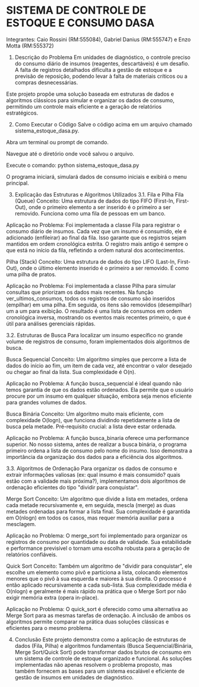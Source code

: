 #  SISTEMA DE CONTROLE DE ESTOQUE E CONSUMO DASA
Integrantes: Caio Rossini (RM:555084), Gabriel Danius (RM:555747) e Enzo Motta (RM:555372)

1. Descrição do Problema
Em unidades de diagnóstico, o controle preciso do consumo diário de insumos (reagentes, descartáveis) é um desafio. A falta de registros detalhados dificulta a gestão de estoque e a previsão de reposição, podendo levar à falta de materiais críticos ou a compras desnecessárias.

Este projeto propõe uma solução baseada em estruturas de dados e algoritmos clássicos para simular e organizar os dados de consumo, permitindo um controle mais eficiente e a geração de relatórios estratégicos.

2. Como Executar o Código
Salve o código acima em um arquivo chamado sistema_estoque_dasa.py.

Abra um terminal ou prompt de comando.

Navegue até o diretório onde você salvou o arquivo.

Execute o comando: python sistema_estoque_dasa.py

O programa iniciará, simulará dados de consumo iniciais e exibirá o menu principal.

3. Explicação das Estruturas e Algoritmos Utilizados
3.1. Fila e Pilha
Fila (Queue)
Conceito: Uma estrutura de dados do tipo FIFO (First-In, First-Out), onde o primeiro elemento a ser inserido é o primeiro a ser removido. Funciona como uma fila de pessoas em um banco.

Aplicação no Problema: Foi implementada a classe Fila para registrar o consumo diário de insumos. Cada vez que um insumo é consumido, ele é adicionado (enfileirar) ao final da fila. Isso garante que os registros sejam mantidos em ordem cronológica estrita. O registro mais antigo é sempre o que está no início da fila, refletindo a ordem natural dos acontecimentos.

Pilha (Stack)
Conceito: Uma estrutura de dados do tipo LIFO (Last-In, First-Out), onde o último elemento inserido é o primeiro a ser removido. É como uma pilha de pratos.

Aplicação no Problema: Foi implementada a classe Pilha para simular consultas que priorizam os dados mais recentes. Na função ver_ultimos_consumos, todos os registros de consumo são inseridos (empilhar) em uma pilha. Em seguida, os itens são removidos (desempilhar) um a um para exibição. O resultado é uma lista de consumos em ordem cronológica inversa, mostrando os eventos mais recentes primeiro, o que é útil para análises gerenciais rápidas.

3.2. Estruturas de Busca
Para localizar um insumo específico no grande volume de registros de consumo, foram implementados dois algoritmos de busca.

Busca Sequencial
Conceito: Um algoritmo simples que percorre a lista de dados do início ao fim, um item de cada vez, até encontrar o valor desejado ou chegar ao final da lista. Sua complexidade é O(n).

Aplicação no Problema: A função busca_sequencial é ideal quando não temos garantia de que os dados estão ordenados. Ela permite que o usuário procure por um insumo em qualquer situação, embora seja menos eficiente para grandes volumes de dados.

Busca Binária
Conceito: Um algoritmo muito mais eficiente, com complexidade O(logn), que funciona dividindo repetidamente a lista de busca pela metade. Pré-requisito crucial: a lista deve estar ordenada.

Aplicação no Problema: A função busca_binaria oferece uma performance superior. No nosso sistema, antes de realizar a busca binária, o programa primeiro ordena a lista de consumo pelo nome do insumo. Isso demonstra a importância da organização dos dados para a eficiência dos algoritmos.

3.3. Algoritmos de Ordenação
Para organizar os dados de consumo e extrair informações valiosas (ex: qual insumo é mais consumido? quais estão com a validade mais próxima?), implementamos dois algoritmos de ordenação eficientes do tipo "dividir para conquistar".

Merge Sort
Conceito: Um algoritmo que divide a lista em metades, ordena cada metade recursivamente e, em seguida, mescla (merge) as duas metades ordenadas para formar a lista final. Sua complexidade é garantida em O(nlogn) em todos os casos, mas requer memória auxiliar para a mesclagem.

Aplicação no Problema: O merge_sort foi implementado para organizar os registros de consumo por quantidade ou data de validade. Sua estabilidade e performance previsível o tornam uma escolha robusta para a geração de relatórios confiáveis.

Quick Sort
Conceito: Também um algoritmo de "dividir para conquistar", ele escolhe um elemento como pivô e particiona a lista, colocando elementos menores que o pivô à sua esquerda e maiores à sua direita. O processo é então aplicado recursivamente a cada sub-lista. Sua complexidade média é O(nlogn) e geralmente é mais rápido na prática que o Merge Sort por não exigir memória extra (opera in-place).

Aplicação no Problema: O quick_sort é oferecido como uma alternativa ao Merge Sort para as mesmas tarefas de ordenação. A inclusão de ambos os algoritmos permite comparar na prática duas soluções clássicas e eficientes para o mesmo problema.

4. Conclusão
Este projeto demonstra como a aplicação de estruturas de dados (Fila, Pilha) e algoritmos fundamentais (Busca Sequencial/Binária, Merge Sort/Quick Sort) pode transformar dados brutos de consumo em um sistema de controle de estoque organizado e funcional. As soluções implementadas não apenas resolvem o problema proposto, mas também fornecem as bases para um sistema escalável e eficiente de gestão de insumos em unidades de diagnóstico.

